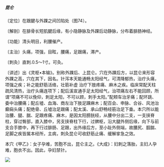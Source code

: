 ##### 昆仑

〔定位〕在跟腱与外踝之间凹陷处（图74）。

〔解剖〕在腓骨长短肌腱后缘，有小隐静脉及外踝后动静脉，分布着腓肠神经。

〔功能〕清头明目，利腰催产。

〔主治〕头痛，项强，目眩，腰痛，足跟痛，滞产。

〔刺灸〕直刺.0.5〜1寸。可灸。

〔讲述〕出《灵枢•本输》。别称外踝后、上昆仑。穴在外踝后方，以昆仑来形容外踝之高，穴在其下，因名。针泻本天能通畅太阳经气，可清降郁热，治疗头痛，项强之疾；补之能舒筋活络，壮筋补虚 治疗下肢疼痛、麻木之疾。临床常配天柱疏风清热，治疗头痛连项下；配后溪宣通手足太阳经气，治项痛左右不能回顾，所谓“项痛不可以俛仰，刺足太阳，不可以顾，刺手太阳。”配颊车治牙痛；配环跳、委中治腰痛；配丘墟、血海、商左治下肢足踝麻木；配百会、申脉、合谷、风池治癫痫头痛；配绝骨、丘墟治足跟痛；配太溪、承山舒畅经筋治足下垂。本穴所以能治腰、腿、腨、足跟疼痛、麻木，是因太阳膀胱经，从腰中分出二支，一支挟脊柱，穿过臀部，直入膝中，另支挟脊柱下行，过髀枢，沿大腿外侧后缘，向下与前支合手膝中，再下行过腓肠、足跟，出外缘后方，至小趾外侧端，故腰尻、腘腨、足脚之疾皆属本经所，主病，刺灸昆仑可收舒筋止痛、缓解挛急之效。

本穴《甲乙》：女子孕难，苦胞不出，昆仑主之。《大成》：妇刺之落胎，主妇人孕难，胞衣不出。因此，孕妇禁针。

![](img/图74.jpg)
